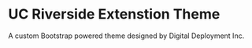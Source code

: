 # UC Riverside Extenstion Theme

A custom Bootstrap powered theme designed by Digital Deployment Inc.
